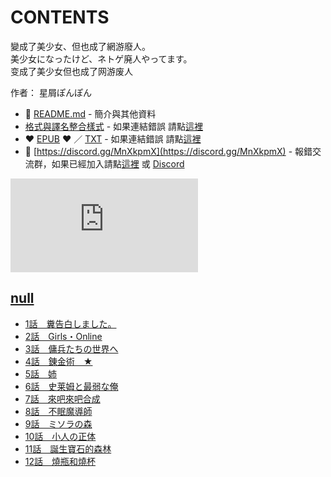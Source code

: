 # CONTENTS

變成了美少女、但也成了網游廢人。  
美少女になったけど、ネトゲ廃人やってます。  
变成了美少女但也成了网游废人  

作者： 星屑ぽんぽん  



- :closed_book: [README.md](README.md) - 簡介與其他資料
- [格式與譯名整合樣式](https://github.com/bluelovers/node-novel/blob/master/lib/locales/%E8%AE%8A%E6%88%90%E4%BA%86%E7%BE%8E%E5%B0%91%E5%A5%B3%E3%80%81%E4%BD%86%E4%B9%9F%E6%88%90%E4%BA%86%E7%B6%B2%E6%B8%B8%E5%BB%A2%E4%BA%BA%E3%80%82.ts) - 如果連結錯誤 請點[這裡](https://github.com/bluelovers/node-novel/blob/master/lib/locales/)
-  :heart: [EPUB](https://gitlab.com/demonovel/epub-txt/blob/master/ts/%E8%AE%8A%E6%88%90%E4%BA%86%E7%BE%8E%E5%B0%91%E5%A5%B3%E3%80%81%E4%BD%86%E4%B9%9F%E6%88%90%E4%BA%86%E7%B6%B2%E6%B8%B8%E5%BB%A2%E4%BA%BA%E3%80%82.epub) :heart:  ／ [TXT](https://gitlab.com/demonovel/epub-txt/blob/master/ts/out/%E8%AE%8A%E6%88%90%E4%BA%86%E7%BE%8E%E5%B0%91%E5%A5%B3%E3%80%81%E4%BD%86%E4%B9%9F%E6%88%90%E4%BA%86%E7%B6%B2%E6%B8%B8%E5%BB%A2%E4%BA%BA%E3%80%82.out.txt) - 如果連結錯誤 請點[這裡](https://gitlab.com/demonovel/epub-txt/blob/master/ts/)
- :mega: [https://discord.gg/MnXkpmX](https://discord.gg/MnXkpmX) - 報錯交流群，如果已經加入請點[這裡](https://discordapp.com/channels/467794087769014273/467794088285175809) 或 [Discord](https://discordapp.com/channels/@me)


![導航目錄](https://chart.apis.google.com/chart?cht=qr&chs=150x150&chl=https://gitlab.com/novel-group/txt-source/blob/master/ts/變成了美少女、但也成了網游廢人。/導航目錄.md "導航目錄")




## [null](00000_null)

- [1話　糞告白しました。](00000_null/00010_1%E8%A9%B1%E3%80%80%E7%B3%9E%E5%91%8A%E7%99%BD%E3%81%97%E3%81%BE%E3%81%97%E3%81%9F%E3%80%82.txt)
- [2話　Girls・Online](00000_null/00020_2%E8%A9%B1%E3%80%80Girls%E3%83%BBOnline.txt)
- [3話　傭兵たちの世界へ](00000_null/00030_3%E8%A9%B1%E3%80%80%E5%82%AD%E5%85%B5%E3%81%9F%E3%81%A1%E3%81%AE%E4%B8%96%E7%95%8C%E3%81%B8.txt)
- [4話　錬金術　★](00000_null/00040_4%E8%A9%B1%E3%80%80%E9%8C%AC%E9%87%91%E8%A1%93%E3%80%80%E2%98%85.txt)
- [5話　姉](00000_null/00050_5%E8%A9%B1%E3%80%80%E5%A7%89.txt)
- [6話　史莱姆と最弱な俺](00000_null/00060_6%E8%A9%B1%E3%80%80%E5%8F%B2%E8%8E%B1%E5%A7%86%E3%81%A8%E6%9C%80%E5%BC%B1%E3%81%AA%E4%BF%BA.txt)
- [7話　來吧來吧合成](00000_null/00070_7%E8%A9%B1%E3%80%80%E4%BE%86%E5%90%A7%E4%BE%86%E5%90%A7%E5%90%88%E6%88%90.txt)
- [8話　不眠魔導師](00000_null/00080_8%E8%A9%B1%E3%80%80%E4%B8%8D%E7%9C%A0%E9%AD%94%E5%B0%8E%E5%B8%AB.txt)
- [9話　ミソラの森](00000_null/00090_9%E8%A9%B1%E3%80%80%E3%83%9F%E3%82%BD%E3%83%A9%E3%81%AE%E6%A3%AE.txt)
- [10話　小人の正体](00000_null/00100_10%E8%A9%B1%E3%80%80%E5%B0%8F%E4%BA%BA%E3%81%AE%E6%AD%A3%E4%BD%93.txt)
- [11話　誕生寶石的森林](00000_null/00110_11%E8%A9%B1%E3%80%80%E8%AA%95%E7%94%9F%E5%AF%B6%E7%9F%B3%E7%9A%84%E6%A3%AE%E6%9E%97.txt)
- [12話　燒瓶和燒杯](00000_null/00120_12%E8%A9%B1%E3%80%80%E7%87%92%E7%93%B6%E5%92%8C%E7%87%92%E6%9D%AF.txt)

